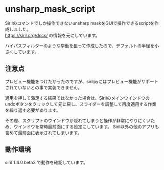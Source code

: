 # unsharp_mask_script
Sirilのコマンドでしか操作できないunsharp maskをGUIで操作できるscriptを作成しました。</br>
https://siril.org/docs/ の情報を元にしています。

ハイパスフィルターのような挙動を狙って作成したので、デフォルトの半径を小さくしています。

## 注意点
プレビュー機能をつけたかったのですが、sirilpyにはプレビュー機能がサポートされていないとの事で実装できません。

適用を押して満足する結果ではなかった場合は、Sirilのメインウインドウのundoボタンをクリックして元に戻し、スライダーを調整して再度適用する作業を繰り返す必要があります。

その際、スクリプトのウインドウが隠れてしまうと操作が非常にやりにくいため、ウインドウを常時最前面にする設定にしています。
Siril以外の他のアプリも含めて最前面に表示されてしまいます。

## 動作環境
siril 1.4.0 beta3 で動作を確認しています。
